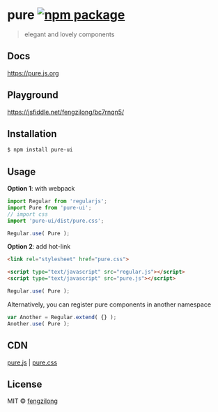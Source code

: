 # pure [![npm package](https://img.shields.io/npm/v/pure-ui.svg?style=flat-square)](https://www.npmjs.org/package/pure-ui)

> elegant and lovely components

## Docs

https://pure.js.org

## Playground

https://jsfiddle.net/fengzilong/bc7rnqn5/

## Installation

```bash
$ npm install pure-ui
```

## Usage

**Option 1**: with webpack

```js
import Regular from 'regularjs';
import Pure from 'pure-ui';
// import css
import 'pure-ui/dist/pure.css';

Regular.use( Pure );
```

**Option 2**: add hot-link

```html
<link rel="stylesheet" href="pure.css">
```

```html
<script type="text/javascript" src="regular.js"></script>
<script type="text/javascript" src="pure.js"></script>
```

```js
Regular.use( Pure );
```

Alternatively, you can register pure components in another namespace

```js
var Another = Regular.extend( {} );
Another.use( Pure );
```

## CDN

[pure.js](https://unpkg.com/pure-ui/dist/pure.js) | [pure.css](https://unpkg.com/pure-ui/dist/pure.css)

## License

MIT &copy; [fengzilong](https://github.com/fengzilong)
